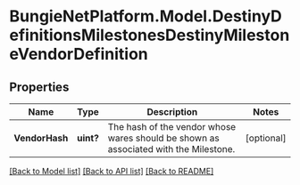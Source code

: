 # BungieNetPlatform.Model.DestinyDefinitionsMilestonesDestinyMilestoneVendorDefinition
## Properties

Name | Type | Description | Notes
------------ | ------------- | ------------- | -------------
**VendorHash** | **uint?** | The hash of the vendor whose wares should be shown as associated with the Milestone. | [optional] 

[[Back to Model list]](../README.md#documentation-for-models) [[Back to API list]](../README.md#documentation-for-api-endpoints) [[Back to README]](../README.md)

